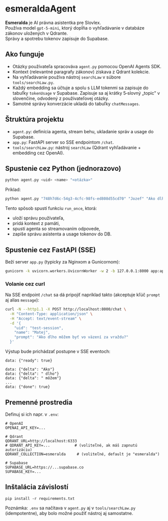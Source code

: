 # esmeraldaAgent
**Esmeralda** je AI právna asistentka pre Slovlex.  
Používa model `gpt-5-mini`, ktorý dopĺňa o vyhľadávanie v databáze zákonov uložených v Qdrante.  
Správy a spotrebu tokenov zapisuje do Supabase.
## Ako funguje
- Otázky používateľa spracováva `agent.py` pomocou OpenAI Agents SDK.
- Kontext (relevantné paragrafy zákonov) získava z Qdrant kolekcie.
- Na vyhľadávanie používa nástroj `searchLaw` v súbore `tools/searchLaw.py`.
- Každý embedding sa účtuje a spolu s LLM tokenmi sa zapisuje do tabuľky `tokenUsage` v Supabase.
  Zapisuje sa aj krátky 5‑slovný „topic" v slovenčine, odvodený z používateľovej otázky.
- Samotné správy konverzácie ukladá do tabuľky `chatMessages`.

## Štruktúra projektu

- `agent.py`: definícia agenta, stream behu, ukladanie správ a usage do Supabase.
- `app.py`: FastAPI server so SSE endpointom `/chat`.
- `tools/searchLaw.py`: nástroj `searchLaw` (Qdrant vyhľadávanie + embedding cez OpenAI).
## Spustenie cez Python (jednorazovo)

```bash
python agent.py <uid> <name> "<otázka>"
```

Príklad:
```bash
python agent.py "748h7d6c-54g3-4cfc-98fs-ed808d55cd70" "Jozef" "Ako dlho môžem byť vo väzení za vraždu?"
```

Tento spôsob spustí funkciu `run_once`, ktorá:
- uloží správu používateľa,
- pridá kontext z pamäti,
- spustí agenta so streamovaním odpovede,
- zapíše správu asistenta a usage tokenov do DB.

## Spustenie cez FastAPI (SSE)

Beží server `app.py` (typicky za Nginxom a Gunicornom):

```bash
gunicorn -k uvicorn.workers.UvicornWorker -w 2 -b 127.0.0.1:8000 app:app
```

### Volanie cez curl

Na SSE endpoint `/chat` sa dá pripojiť napríklad takto (akceptuje kľúč `prompt` aj alias `message`):

```bash
curl -N --http1.1 -X POST http://localhost:8000/chat \
  -H "Content-Type: application/json" \
  -H "Accept: text/event-stream" \
  -d '{
    "uid": "test-session",
    "name": "Matej",
    "prompt": "Ako dlho môžem byť vo väzení za vraždu?"
  }'
```

Výstup bude prichádzať postupne v SSE eventoch:

```
data: {"ready": true}

data: {"delta": "Ako"}
data: {"delta": " dlho"}
data: {"delta": " môžem"}
...
data: {"done": true}
```

## Premenné prostredia

Definuj si ich napr. v `.env`:

```
# OpenAI
OPENAI_API_KEY=...

# Qdrant
QDRANT_URL=http://localhost:6333
# QDRANT_API_KEY=...           # (voliteľné, ak máš zapnutú autorizáciu)
QDRANT_COLLECTION=esmeralda     # (voliteľné, default je "esmeralda")

# Supabase
SUPABASE_URL=https://...supabase.co
SUPABASE_KEY=...
```

## Inštalácia závislostí

```
pip install -r requirements.txt
```

Poznámka: `.env` sa načítava v `agent.py` aj v `tools/searchLaw.py` (idempotentne), aby bolo možné použiť nástroj aj samostatne.
